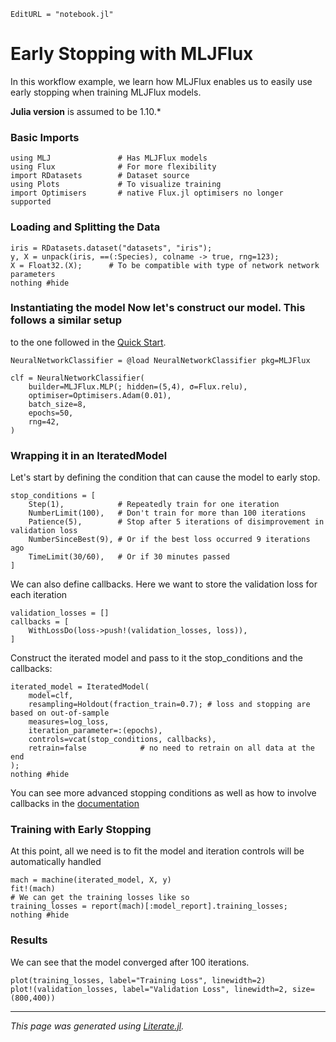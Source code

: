 ```@meta
EditURL = "notebook.jl"
```

# Early Stopping with MLJFlux

In this workflow example, we learn how MLJFlux enables us to easily use early stopping when training MLJFlux models.

**Julia version** is assumed to be 1.10.*

### Basic Imports

````@example notebook
using MLJ               # Has MLJFlux models
using Flux              # For more flexibility
import RDatasets        # Dataset source
using Plots             # To visualize training
import Optimisers       # native Flux.jl optimisers no longer supported
````

### Loading and Splitting the Data

````@example notebook
iris = RDatasets.dataset("datasets", "iris");
y, X = unpack(iris, ==(:Species), colname -> true, rng=123);
X = Float32.(X);      # To be compatible with type of network network parameters
nothing #hide
````

### Instantiating the model Now let's construct our model. This follows a similar setup
to the one followed in the [Quick Start](../../index.md#Quick-Start).

````@example notebook
NeuralNetworkClassifier = @load NeuralNetworkClassifier pkg=MLJFlux

clf = NeuralNetworkClassifier(
    builder=MLJFlux.MLP(; hidden=(5,4), σ=Flux.relu),
    optimiser=Optimisers.Adam(0.01),
    batch_size=8,
    epochs=50,
    rng=42,
)
````

### Wrapping it in an IteratedModel

Let's start by defining the condition that can cause the model to early stop.

````@example notebook
stop_conditions = [
    Step(1),            # Repeatedly train for one iteration
    NumberLimit(100),   # Don't train for more than 100 iterations
    Patience(5),        # Stop after 5 iterations of disimprovement in validation loss
    NumberSinceBest(9), # Or if the best loss occurred 9 iterations ago
    TimeLimit(30/60),   # Or if 30 minutes passed
]
````

We can also define callbacks. Here we want to store the validation loss for each iteration

````@example notebook
validation_losses = []
callbacks = [
    WithLossDo(loss->push!(validation_losses, loss)),
]
````

Construct the iterated model and pass to it the stop_conditions and the callbacks:

````@example notebook
iterated_model = IteratedModel(
    model=clf,
    resampling=Holdout(fraction_train=0.7); # loss and stopping are based on out-of-sample
    measures=log_loss,
    iteration_parameter=:(epochs),
    controls=vcat(stop_conditions, callbacks),
    retrain=false            # no need to retrain on all data at the end
);
nothing #hide
````

You can see more advanced stopping conditions as well as how to involve callbacks in the
[documentation](https://juliaai.github.io/MLJ.jl/stable/controlling_iterative_models/#Controlling-Iterative-Models)

### Training with Early Stopping

At this point, all we need is to fit the model and iteration controls will be
automatically handled

````@example notebook
mach = machine(iterated_model, X, y)
fit!(mach)
# We can get the training losses like so
training_losses = report(mach)[:model_report].training_losses;
nothing #hide
````

### Results

We can see that the model converged after 100 iterations.

````@example notebook
plot(training_losses, label="Training Loss", linewidth=2)
plot!(validation_losses, label="Validation Loss", linewidth=2, size=(800,400))
````

---

*This page was generated using [Literate.jl](https://github.com/fredrikekre/Literate.jl).*

